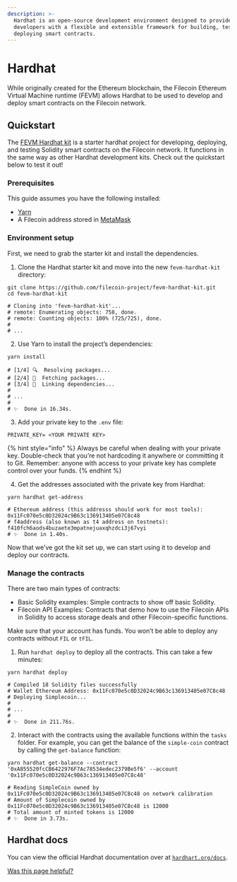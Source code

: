 ```yaml
---
description: >-
  Hardhat is an open-source development environment designed to provide
  developers with a flexible and extensible framework for building, testing, and
  deploying smart contracts.
---
```


# Hardhat

While originally created for the Ethereum blockchain, the Filecoin Ethereum Virtual Machine runtime (FEVM) allows Hardhat to be used to develop and deploy smart contracts on the Filecoin network.

## Quickstart

The [FEVM Hardhat kit](https://github.com/filecoin-project/FEVM-Hardhat-Kit) is a starter hardhat project for developing, deploying, and testing Solidity smart contracts on the Filecoin network. It functions in the same way as other Hardhat development kits. Check out the quickstart below to test it out!

### Prerequisites

This guide assumes you have the following installed:

* [Yarn](https://yarnpkg.com/)
* A Filecoin address stored in [MetaMask](../../basics/assets/metamask-setup.md)

### Environment setup

First, we need to grab the starter kit and install the dependencies.

1. Clone the Hardhat starter kit and move into the new `fevm-hardhat-kit` directory:

```shell
git clone https://github.com/filecoin-project/fevm-hardhat-kit.git
cd fevm-hardhat-kit

# Cloning into 'fevm-hardhat-kit'...
# remote: Enumerating objects: 758, done.
# remote: Counting objects: 100% (725/725), done.
#
# ...
```

2. Use Yarn to install the project’s dependencies:

```shell
yarn install

# [1/4] 🔍  Resolving packages...
# [2/4] 🚚  Fetching packages...
# [3/4] 🔗  Linking dependencies...
#
# ...
#
# ✨  Done in 16.34s.
```

3. Add your private key to the `.env` file:

```shell
PRIVATE_KEY= <YOUR PRIVATE KEY>
```

{% hint style="info" %}
Always be careful when dealing with your private key. Double-check that you’re not hardcoding it anywhere or committing it to Git. Remember: anyone with access to your private key has complete control over your funds.
{% endhint %}

4. Get the addresses associated with the private key from Hardhat:

```shell
yarn hardhat get-address

# Ethereum address (this addresss should work for most tools): 0x11Fc070e5c0D32024c9B63c136913405e07C8c48
# f4address (also known as t4 address on testnets): f410fch6aods4buzaete3mpatnejuaxqhzdci3j67vyi
# ✨  Done in 1.40s.
```

Now that we’ve got the kit set up, we can start using it to develop and deploy our contracts.

### Manage the contracts

There are two main types of contracts:

* Basic Solidity examples: Simple contracts to show off basic Solidity.
* Filecoin API Examples: Contracts that demo how to use the Filecoin APIs in Solidity to access storage deals and other Filecoin-specific functions.

Make sure that your account has funds. You won’t be able to deploy any contracts without `FIL` or `tFIL`.

1. Run `hardhat deploy` to deploy all the contracts. This can take a few minutes:

```shell
yarn hardhat deploy

# Compiled 18 Solidity files successfully
# Wallet Ethereum Address: 0x11Fc070e5c0D32024c9B63c136913405e07C8c48
# Deploying Simplecoin...
# 
# ...
# 
# ✨  Done in 211.76s.
```

2. Interact with the contracts using the available functions within the `tasks` folder. For example, you can get the balance of the `simple-coin` contract by calling the `get-balance` function:

```shell
yarn hardhat get-balance --contract '0xA855520fcCB6422976F7Ac78534edec2379Be5f6' --account '0x11Fc070e5c0D32024c9B63c136913405e07C8c48'

# Reading SimpleCoin owned by 0x11Fc070e5c0D32024c9B63c136913405e07C8c48 on network calibration
# Amount of Simplecoin owned by 0x11Fc070e5c0D32024c9B63c136913405e07C8c48 is 12000
# Total amount of minted tokens is 12000
# ✨  Done in 3.73s.
```

## Hardhat docs

You can view the official Hardhat documentation over at [`hardhart.org/docs`](https://hardhat.org/docs).



[Was this page helpful?](https://airtable.com/apppq4inOe4gmSSlk/pagoZHC2i1iqgphgl/form?prefill\_Page+URL=https://docs.filecoin.io/smart-contracts/developing-contracts/hardhat)
